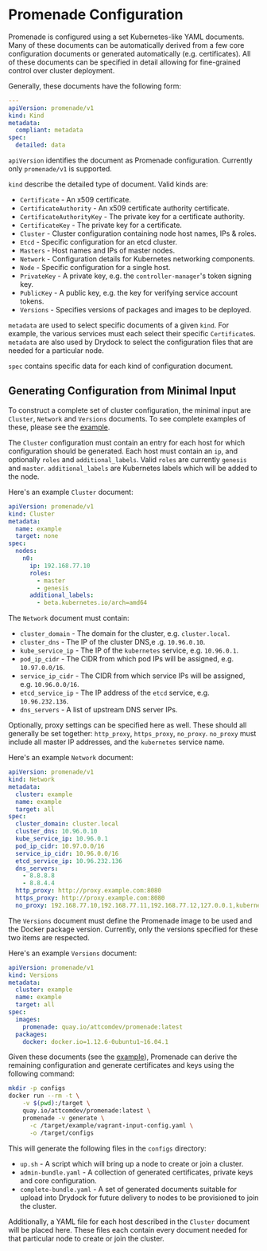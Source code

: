 # Promenade Configuration

Promenade is configured using a set Kubernetes-like YAML documents.  Many of
these documents can be automatically derived from a few core configuration
documents or generated automatically (e.g. certificates).  All of these
documents can be specified in detail allowing for fine-grained control over
cluster deployment.

Generally, these documents have the following form:

```yaml
---
apiVersion: promenade/v1
kind: Kind
metadata:
  compliant: metadata
spec:
  detailed: data
```

`apiVersion` identifies the document as Promenade configuration.  Currently
only `promenade/v1` is supported.

`kind` describe the detailed type of document.  Valid kinds are:

- `Certificate` - An x509 certificate.
- `CertificateAuthority` - An x509 certificate authority certificate.
- `CertificateAuthorityKey` - The private key for a certificate authority.
- `CertificateKey` - The private key for a certificate.
- `Cluster` - Cluster configuration containing node host names, IPs & roles.
- `Etcd` - Specific configuration for an etcd cluster.
- `Masters` - Host names and IPs of master nodes.
- `Network` - Configuration details for Kubernetes networking components.
- `Node` - Specific configuration for a single host.
- `PrivateKey` - A private key, e.g. the `controller-manager`'s token signing key.
- `PublicKey` - A public key, e.g. the key for verifying service account tokens.
- `Versions` - Specifies versions of packages and images to be deployed.

`metadata` are used to select specific documents of a given `kind`.  For
example, the various services must each select their specific `Certificate`s.
`metadata` are also used by Drydock to select the configuration files that are
needed for a particular node.

`spec` contains specific data for each kind of configuration document.

## Generating Configuration from Minimal Input

To construct a complete set of cluster configuration, the minimal input are
`Cluster`, `Network` and `Versions` documents.  To see complete examples of
these, please see the [example](example/vagrant-input-config.yaml).

The `Cluster` configuration must contain an entry for each host for which
configuration should be generated.  Each host must contain an `ip`, and
optionally `roles` and `additional_labels`.  Valid `roles` are currently
`genesis` and `master`.  `additional_labels` are Kubernetes labels which will
be added to the node.

Here's an example `Cluster` document:

```yaml
apiVersion: promenade/v1
kind: Cluster
metadata:
  name: example
  target: none
spec:
  nodes:
    n0:
      ip: 192.168.77.10
      roles:
        - master
        - genesis
      additional_labels:
        - beta.kubernetes.io/arch=amd64
```

The `Network` document must contain:

- `cluster_domain` - The domain for the cluster, e.g. `cluster.local`.
- `cluster_dns` - The IP of the cluster DNS,e .g. `10.96.0.10`.
- `kube_service_ip` - The IP of the `kubernetes` service, e.g. `10.96.0.1`.
- `pod_ip_cidr` - The CIDR from which pod IPs will be assigned, e.g. `10.97.0.0/16`.
- `service_ip_cidr` - The CIDR from which service IPs will be assigned, e.g. `10.96.0.0/16`.
- `etcd_service_ip` - The IP address of the `etcd` service, e.g. `10.96.232.136`.
- `dns_servers` - A list of upstream DNS server IPs.

Optionally, proxy settings can be specified here as well.  These should all
generally be set together: `http_proxy`, `https_proxy`, `no_proxy`.  `no_proxy`
must include all master IP addresses, and the `kubernetes` service name.

Here's an example `Network` document:

```yaml
apiVersion: promenade/v1
kind: Network
metadata:
  cluster: example
  name: example
  target: all
spec:
  cluster_domain: cluster.local
  cluster_dns: 10.96.0.10
  kube_service_ip: 10.96.0.1
  pod_ip_cidr: 10.97.0.0/16
  service_ip_cidr: 10.96.0.0/16
  etcd_service_ip: 10.96.232.136
  dns_servers:
    - 8.8.8.8
    - 8.8.4.4
  http_proxy: http://proxy.example.com:8080
  https_proxy: http://proxy.example.com:8080
  no_proxy: 192.168.77.10,192.168.77.11,192.168.77.12,127.0.0.1,kubernetes,kubernetes.default.svc.cluster.local
```

The `Versions` document must define the Promenade image to be used and the
Docker package version.  Currently, only the versions specified for these two
items are respected.

Here's an example `Versions` document:

```yaml
apiVersion: promenade/v1
kind: Versions
metadata:
  cluster: example
  name: example
  target: all
spec:
  images:
    promenade: quay.io/attcomdev/promenade:latest
  packages:
    docker: docker.io=1.12.6-0ubuntu1~16.04.1
```

Given these documents (see the [example](example/vagrant-input-config.yaml)),
Promenade can derive the remaining configuration and generate certificates and
keys using the following command:

```bash
mkdir -p configs
docker run --rm -t \
    -v $(pwd):/target \
    quay.io/attcomdev/promenade:latest \
    promenade -v generate \
      -c /target/example/vagrant-input-config.yaml \
      -o /target/configs
```

This will generate the following files in the `configs` directory:

- `up.sh` - A script which will bring up a node to create or join a cluster.
- `admin-bundle.yaml` - A collection of generated certificates, private keys
  and core configuration.
- `complete-bundle.yaml` - A set of generated documents suitable for upload
  into Drydock for future delivery to nodes to be provisioned to join the
  cluster.

Additionally, a YAML file for each host described in the `Cluster` document
will be placed here.  These files each contain every document needed for that
particular node to create or join the cluster.
